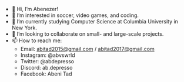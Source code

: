 - 👋 Hi, I’m Abenezer!
- 💞️ I’m interested in soccer, video games, and coding.
- 🌱 I’m currently studying Computer Science at Columbia University in New York.
- 👀 I’m looking to collaborate on small- and large-scale projects.
- 📫 How to reach me:
  - Email: abitad2015@gmail.com / abitad2017@gmail.com
  - Instagram: @abvswrld   
  - Twitter: @abdepresso
  - Discord: ab.depresso
  - Facebook: Abeni Tad

<!---
AbenezerA/AbenezerA is a ✨ special ✨ repository because its `README.md` (this file) appears on your GitHub profile.
You can click the Preview link to take a look at your changes.
--->
